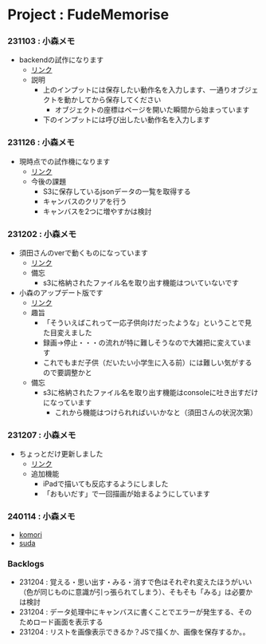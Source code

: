 # Project : FudeMemorise

### 231103 : 小森メモ
* backendの試作になります
    * [リンク](https://akira-c-k.github.io/cs_product.io/pj_test.html)
    * 説明
        * 上のインプットには保存したい動作名を入力します、一通りオブジェクトを動かしてから保存してください
            * オブジェクトの座標はページを開いた瞬間から始まっています
        * 下のインプットには呼び出したい動作名を入力します

### 231126 : 小森メモ
* 現時点での試作機になります
    * [リンク](https://akira-c-k.github.io/cs_product.io/drawing_v3.html)
    * 今後の課題
        * S3に保存しているjsonデータの一覧を取得する
        * キャンバスのクリアを行う
        * キャンバスを2つに増やすかは検討

### 231202 : 小森メモ
* 須田さんのverで動くものになっています
    * [リンク](https://akira-c-k.github.io/cs_product.io/drawing_231202.html)
    * 備忘
        * s3に格納されたファイル名を取り出す機能はついていないです
* 小森のアップデート版です
    * [リンク](https://akira-c-k.github.io/cs_product.io/fe.html)
    * 趣旨
        * 「そういえばこれって一応子供向けだったような」ということで見た目変えました
        * 録画->停止・・・の流れが特に難しそうなので大雑把に変えています
        * これでもまだ子供（だいたい小学生に入る前）には難しい気がするので要調整かと
    * 備忘
        * s3に格納されたファイル名を取り出す機能はconsoleに吐き出すだけになっています
            * これから機能はつけられればいいかなと（須田さんの状況次第）

### 231207 : 小森メモ
* ちょっとだけ更新しました
   * [リンク](https://akira-c-k.github.io/cs_product.io/fe_v2.html)
   * 追加機能
      * iPadで描いても反応するようにしました
      * 「おもいだす」で一回描画が始まるようにしています

### 240114 : 小森メモ
   * [komori](https://akira-c-k.github.io/cs_product.io/fudememo.html)
   * [suda](https://akira-c-k.github.io/cs_product.io/drawing_20240113.html)
         
### Backlogs
* 231204 : 覚える・思い出す・みる・消すで色はそれぞれ変えたほうがいい（色が同じものに意識が引っ張られてしまう）、そもそも「みる」は必要かは検討
* 231204 : データ処理中にキャンバスに書くことでエラーが発生する、そのためロード画面を表示する
* 231204 : リストを画像表示できるか？JSで描くか、画像を保存するか。。

